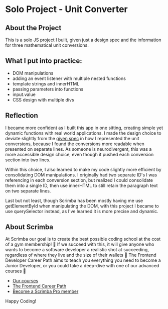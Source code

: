 # Solo Project - Unit Converter

## About the Project

This is a solo JS project I built, given just a design spec and the information for three mathematical unit conversions. 

## What I put into practice:

- DOM manipulations
- adding an event listener with multiple nested functions
- template strings and innerHTML
- passing parameters into functions
- input.value
- CSS design with multiple divs

## Reflection

I became more confident as I built this app in one sitting, creating simple yet dynamic functions with real world applications. I made the design choice to deviate slightly from the [given spec](https://www.figma.com/file/cqtGul0V8RFXY4vTcIv1Kc/Unit-Conversion?node-id=0%3A1) in how I represented the unit conversions, because I found the conversions more readable when presented on separate lines. As someone is neurodivergent, this was a more accessible design choice, even though it pushed each conversion section into two lines.

Within this choice, I also learned to make my code slightly more efficient by consolidating DOM manipulations. I originally had two separate ID's I was referencing in each conversion section, but realized I could consolidate them into a single ID, then use innerHTML to still retain the paragraph text on two separate lines.

Last but not least, though Scrimba has been mostly having me use getElementById when manipulating the DOM, with this project I became to use querySelector instead, as I've learned it is more precise and dynamic. 

## About Scrimba

At Scrimba our goal is to create the best possible coding school at the cost of a gym membership! 💜
If we succeed with this, it will give anyone who wants to become a software developer a realistic shot at succeeding, regardless of where they live and the size of their wallets 🎉
The Frontend Developer Career Path aims to teach you everything you need to become a Junior Developer, or you could take a deep-dive with one of our advanced courses 🚀

- [Our courses](https://scrimba.com/allcourses)
- [The Frontend Career Path](https://scrimba.com/learn/frontend)
- [Become a Scrimba Pro member](https://scrimba.com/pricing)

Happy Coding!
